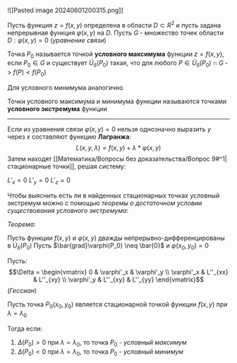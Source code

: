 ![[Pasted image 20240601200315.png]]

Пусть функция $z = f(x,y)$ определена в области $D \subset R^2$ и пусть задана непрерывная функция $\varphi(x, y)$ на $D$. Пусть $G$ - множество точек области $D: \varphi(x, y) = 0$ (*уравнение связи*)

Точка $P_0$ называется точкой **условного максимума** функции $z = f(x,y)$, если $P_0 \in G$ и существует  $\dot{U}_\delta(P_0)$ такая, что для любого $P \in \dot{U}_\delta(P_0) \cap G$ -> $f(P) < f(P_0)$ 

Для условного минимума аналогично

Точки условного максимума и минимума функции называются точками **условного экстремума** функции

---
Если из уравнения связи $\varphi(x,y) = 0$ нельзя однозначно выразить $y$ через $x$ составляют функцию **Лагранжа**: $$L(x,y,\lambda) = f(x,y) + \lambda*\varphi(x,y)$$Затем находят [[Математика/Вопросы без доказательства/Вопрос 9#^1|стационарные точки]], решая систему:

$L'_x = 0$
$L'_y = 0$
$L'_z = 0$

Чтобы выяснить есть ли в найденных стационарных точках условный экстремум можно с помощью *теоремы о достаточном условии существования условного экстремума*:

*Теорема*:

Пусть функции $f(x,y)$ и $\varphi(x,y)$ дважды непрерывно-дифференцированы в $\dot{U}_\delta(P_0)$
Пусть $\bar{grad}\varphi(P_0) \neq \bar{0}$ и $\varphi(x_0,y_0) = 0$

Пусть: $$\Delta = 
\begin{vmatrix}
0 & \varphi'_x & \varphi'_y \\
\varphi'_x & L''_{xx} & L''_{xy} \\
\varphi'_y & L''_{xy} & L''_{yy}
\end{vmatrix}$$(*Гессиан*)

Пусть точка $P_0(x_0,y_0)$ является стационарной точкой функции $f(x,y)$ при $\lambda = \lambda_0$ 

Тогда если:

1. $\Delta(P_0) > 0$ при $\lambda = \lambda_0$, то точка $P_0$ - *условный максимум*
2. $\Delta(P_0) < 0$ при $\lambda = \lambda_0$, то точка $P_0$ - *условный минимум*


